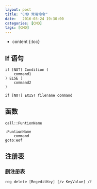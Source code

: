 ```yaml
---
layout: post
title: "CMD 常用命令"
date:   2016-03-24 19:30:00 
categories: [CMD]
tags: [CMD]
---
```


* content
{:toc}

## If 语句

	if [NOT] Condition (
		command1
	) ELSE (
		command2
	)

	if [NOT] EXIST filename command

	
## 函数

	call::FuntionName
	
	:FuntionName
		command
	goto:eof
	
	
## 注册表

### 删注册表

	reg delete [RegeditKey] [/v KeyValue] /f